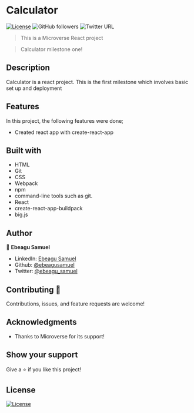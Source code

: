 # Calculator 

[![License](https://img.shields.io/badge/License-MIT-green.svg)]()
![GitHub followers](https://img.shields.io/github/followers/ebeagusamuel?label=ebeagusamuel&style=social)
![Twitter URL](https://img.shields.io/twitter/follow/ebeagu_samuel?label=Follow&style=social)

> This is a Microverse React project

>  Calculator milestone one!

## Description

Calculator is a react project. This is the first milestone which involves basic set up and deployment 

## Features

In this project, the following features were done;
- Created react app with create-react-app

## Built with

- HTML
- Git
- CSS
- Webpack
- npm
- command-line tools such as git.
- React
- create-react-app-buildpack
- big.js

## Author

👤 **Ebeagu Samuel**

- LinkedIn: [Ebeagu Samuel](https://www.linkedin.com/in/ebeagusamuel)
- Github: [@ebeagusamuel](https://github.com/ebeagusamuel)
- Twitter: [@ebeagu_samuel](https://twitter.com/ebeagu_samuel)

## Contributing 🤝

Contributions, issues, and feature requests are welcome!

## Acknowledgments

- Thanks to Microverse for its support!

## Show your support

Give a ⭐️ if you like this project!

## License
[![License](https://img.shields.io/badge/License-MIT-green.svg)](http://opensource.org/licenses/mit-license.php)

